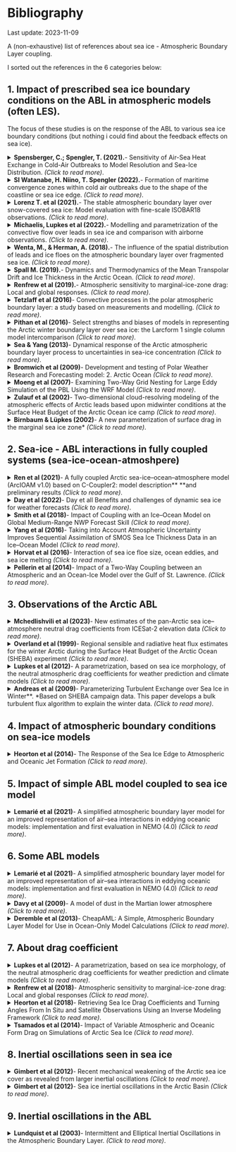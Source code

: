 
# Bibliography

Last update: 2023-11-09

A (non-exhaustive) list of references about sea ice - Atmospheric Boundary Layer coupling. 

I sorted out the references in the 6 categories below:


## 1. Impact of prescribed sea ice boundary conditions on the ABL in atmospheric models (often LES). 

The focus of these studies is on the response of the ABL to various sea ice boundary conditions (but nothing i could find about the feedback effects on sea ice).

<!-- -------------- Paper ------------------ -->
<details>
<summary><strong> Spensberger, C.; Spengler, T. (2021).</strong>- Sensitivity of Air-Sea Heat Exchange in Cold-Air Outbreaks to Model Resolution and Sea-Ice Distribution. <i>(Click to read more)</i>.</summary>

* Polar WRF.
* Journal of Geophysical Research (JGR): Atmospheres. 13 pages.
*  https://doi.org/10.1029/2020JD033610
</details>

<!-- -------------- Paper ------------------ -->
<details>
<summary><strong> SI Watanabe, H. Niino, T. Spengler (2022).</strong>- Formation of maritime convergence zones within cold air outbreaks due to the shape of the coastline or sea ice edge. <i>(Click to read more)</i>.</summary>

* Japanese non-hydrostatic model.
* https://doi.org/10.1002/qj.4324
</details>

<!-- -------------- Paper ------------------ -->
<details>
<summary><strong> Lorenz T. et al (2021).</strong>- The stable atmospheric boundary layer over snow-covered sea ice: Model evaluation with fine-scale
ISOBAR18 observations. <i>(Click to read more)</i>.</summary>

* WRF with one-way nesting and different ABL schemes.
* https://doi.org/10.1175/JCLI-D-19-0252.1
</details>

<!-- -------------- Paper ------------------ -->
<details>
<summary><strong>Michaelis, Lupkes et al (2022).</strong>- Modelling and parametrization of the convective flow over leads in sea ice and comparison with airborne observations. <i>(Click to read more)</i>.</summary>

* _METRAS atmos. model._
* https://rmets.onlinelibrary.wiley.com/doi/full/10.1002/qj.3953
</details>

<!-- -------------- Paper ------------------ -->
<details>
<summary><strong>Wenta, M., & Herman, A. (2018).</strong>- The influence of the spatial distribution of leads and ice floes on the atmospheric boundary layer over fragmented sea ice. <i>(Click to read more)</i>.</summary>

* _Investigate the response of the atmospheric boundary layer (ABL) to subgrid-scale variations of sea ice properties and fracturing analyze three-dimensional air circulation within the ABL over fragmented sea ice. A series of idealized high-resolution simulations with Polar WRF is performed for several spatial distributions of ice floes and leads for two values of sea ice concentration (0.5 and 0.9) and several ambient wind speed profiles. Suggests the need for developing suitable parametrizations of ABL effects related to subgrid scale sea ice features for these models._
* https://www.cambridge.org/core/services/aop-cambridge-core/content/view/4961E8E20BC30618A7849378985EA7FA/S0260305518000150a.pdf/
</details>

<!-- -------------- Paper ------------------ -->
<details>
<summary><strong> Spall M. (2019).</strong>- Dynamics and Thermodynamics of the Mean Transpolar Drift and Ice Thickness in the Arctic Ocean. <i>(Click to read more)</i>.</summary>

* _A theory for the mean ice thickness and the Transpolar Drift in the Arctic Ocean is developed. Two distinct regimes: a thin ice regime in the eastern Arctic and a thick ice regime in the western Arctic. In the eastern Arctic, the ice drift is controlled by a balance between wind and ocean drag, while the ice thickness is controlled by heat loss to the atmosphere. In contrast, in the western Arctic, the ice thickness is determined by a balance between wind and internal ice stress, while the drift is indirectly controlled by heat loss to the atmosphere. The basic predictions for ice thickness, heat loss, ice volume, and ice export from the theory compare well with an idealized, coupled ocean–ice numerical model over a wide range of parameter space._
* _Analytical work compared to an idealised MITgcm simulation (EVP rheology) forced with bulks.__
* https://doi.org/10.1175/JCLI-D-19-0252.1
</details>

<!-- -------------- Paper ------------------ -->
<details>
<summary><strong>Renfrew et al (2019).</strong>- Atmospheric sensitivity to marginal-ice-zone drag: Local and global responses. <i>(Click to read more)</i>.</summary>

* _MetUM atmospheric mode and prescribed surface conditions. Surface drag and Form drag._
* https://rmets.onlinelibrary.wiley.com/doi/full/10.1002/qj.3486 
</details>

<!-- -------------- Paper ------------------ -->
<details>
<summary><strong>Tetzlaff et al (2016)</strong>- Convective processes in the polar atmospheric boundary layer: a study based on measurements and modelling. <i>(Click to read more)</i>.</summary>

* PhD. thesis, Alfred-Wegener-Institut Helmholtz-Zentrum fümlr Polar- und Meeresforschung), p. 136. 
* https://media.suub.uni-bremen.de/handle/elib/992 
* _Goal of this thesis lies on improving our current understanding of convective processes and the related turbulent fluxes in the polar atmospheric boundary layer (ABL) over both the sea ice covered regions and over the open ocean at the sea ice edge. Obs (aircraft)-based results are supplemented by modeling studies using a simple boxmodel and a one-dimensional mesoscale model. For this purpose, we use a 1D version of the MEsoscale TRAnsport and Stream model (METRAS, Schlünzen, 1988), which is non-hydrostatic and anelastic. The applied parametrisations are a mixing length
closure (ML), a counter-gradient closure (CG), and a so-called eddy-diffusivity mass-flux closure (EDMF)._
</details>


<!-- -------------- Paper ------------------ -->
<details>
<summary><strong>Pithan  et al (2016)</strong>- Select strengths and biases of models in representing the Arctic winter boundary layer over sea ice: the Larcform 1 single column model intercomparison <i>(Click to read more)</i>.</summary>

* _ABL 1D single column in Lagrangian form. Prescribed sea ice conditions._
* https://doi.org/10.1002/2016MS000630
</details>

<!-- -------------- Paper ------------------ -->
<details>
<summary><strong>Sea & Yang (2013)</strong>- Dynamical response of the Arctic atmospheric boundary layer process to uncertainties in sea-ice concentration <i>(Click to read more)</i>.</summary>

* https://doi.org/10.1002/2013JD020312
* _Polar WRF and prescribed sea ice conditions._
</details>

<!-- -------------- Paper ------------------ -->
<details>
<summary><strong>Bromwich et al (2009)</strong>- Development and testing of Polar Weather Research and Forecasting model: 2. Arctic Ocean <i>(Click to read more)</i>.</summary>

* _Polar WRF: 25-km resolution_
* https://doi.org/10.1029/2008JD010300
</details>


<!-- -------------- Paper ------------------ -->
<details>
<summary><strong>Moeng et al (2007)</strong>- Examining Two-Way Grid Nesting for Large Eddy Simulation of the PBL Using the WRF Model <i>(Click to read more)</i>.</summary>

* _Two-way nesting for large eddy simulation (LES) of PBL turbulence_
* _A pair of LES-within-LES experiments are performed where a finer-grid LES covering a smaller horizontal domain is nested inside a coarser-grid LES covering a larger horizontal domain. Free-convection and pure shear-driven PBLs. The free-convection case has zero mean wind and the only driving force for turbulence is uniform surface heating._
* https://journals.ametsoc.org/view/journals/mwre/135/6/mwr3406.1.xml
</details>


<!-- -------------- Paper ------------------ -->
<details>
<summary><strong>Zulauf et al (2002)</strong>- Two-dimensional cloud-resolving modeling of the atmospheric effects of Arctic leads based upon midwinter conditions at the Surface Heat Budget of the Arctic Ocean ice camp <i>(Click to read more)</i>.</summary>

* _Cloud-resolving model + SHEBA-derived fluxes._ 
* https://doi.org/10.1029/2002JD002643
</details>


<!-- -------------- Paper ------------------ -->
<details>
<summary><strong>Birnbaum & Lüpkes (2002)</strong>- A new parameterization of surface drag in the marginal sea ice zone* <i>(Click to read more)</i>.</summary>

* _METRAS ABL model and prescribed surface conditions_
* https://a.tellusjournals.se/article/10.3402/tellusa.v54i1.12121/
</details>



## 2. Sea-ice - ABL interactions in fully coupled systems (sea-ice-ocean-atmoshpere)

<!-- -------------- Paper ------------------ -->
<details>
<summary><strong>Ren et al (2021)</strong>- A fully coupled Arctic sea-ice–ocean–atmosphere model (ArcIOAM v1.0) based on C-Coupler2: model description**
**and preliminary results <i>(Click to read more)</i>.</summary>

* _Polar WRF coupled to MITGCM (VP rheology) at 18km._
* Goal: provide reliable Arctic sea ice prediction on SEASONAL timescales.  Compare a MITGCM forced config with a coupled config with Polar WRF. “The two-way coupling has better performance in terms of sea ice extent, concen- tration, thickness and sea surface temperature (SST), especially in summer. This result indicates that sea-ice–ocean– atmosphere interaction plays a crucial role in controlling Arctic summertime sea ice distribution. 
* https://doi.org/10.5194/gmd-14-1101-2021
</details>

<!-- -------------- Paper ------------------ -->
<details>
<summary><strong>Day et al (2022)</strong>- Day et all Benefits and challenges of dynamic sea ice for weather forecasts <i>(Click to read more)</i>.</summary>

* https://wcd.copernicus.org/articles/3/713/2022/
* _ECMWF IFS atmospheric forecast experiments. one in which dynamic coupling with sea ice concentration and ocean is switched on
(coup-SSTSIC), one atmosphere-only where sea ice concentration and SST anomalies are persisted from the initial time(pers-SSTSIC), and another atmosphere-only with updated observed sea ice concentration and SSTs (obs-SSTSIC)._
* _For the coupled forecasts (coup-SSTSIC), the IFS atmosphere is coupled to NEMO (Madec, 2008) model version 3.4.1 and LIM2, using the ORCA025 horizontal grid (with a resolution of approximately ∼ 10 km in the Arctic) with 75 levels in the vertical._
* _Demonstrate that using a dynamically coupled ocean and sea ice model in the European Centre for Medium- Range Weather Forecasts (ECMWF) Integrated Forecasting System results in improved sea ice edge position forecasts in the Northern Hemisphere in the medium range. Further, this improves forecasts of boundary layer temperature and humidity downstream of the sea ice edge in some regions during periods of rapid change in the sea ice, compared to forecasts in which the sea surface temperature anomalies and sea ice concentration do not evolve throughout the forecasts._

</details>

<!-- -------------- Paper ------------------ -->
<details>
<summary><strong>Smith et al (2018)</strong>- Impact of Coupling with an Ice–Ocean Model on Global Medium-Range NWP Forecast Skill <i>(Click to read more)</i>.</summary>

* _NEMO-CICE coupled to GEM for atm. EVP 25km resolution._
* https://journals.ametsoc.org/view/journals/mwre/146/4/mwr-d-17-0157.1.xml
</details>


<!-- -------------- Paper ------------------ -->
<details>
<summary><strong>Yang et al (2016)</strong>- Taking into Account Atmospheric Uncertainty Improves Sequential Assimilation of SMOS Sea Ice Thickness Data in an Ice–Ocean Model <i>(Click to read more)</i>.</summary>

* _The goal is Data assimilation (of sea ice obs)._ 
* _MITgcm with VP rheology._
* _Forced by ensemble atmospheric forecast._
* https://journals.ametsoc.org/view/journals/atot/33/3/jtech-d-15-0176_1.xml
</details>

<!-- -------------- Paper ------------------ -->
<details>
<summary><strong>Horvat et al (2016)</strong>- Interaction of sea ice floe size, ocean eddies, and sea ice melting <i>(Click to read more)</i>.</summary>

* _MITgcm ocean-ice_
* https://doi.org/10.1002/2016GL069742

</details>

<!-- -------------- Paper ------------------ -->
<details>
<summary><strong>Pellerin et al (2014)</strong>- Impact of a Two-Way Coupling between an Atmospheric and an Ocean-Ice Model over the Gulf of St. Lawrence. <i>(Click to read more)</i>.</summary>

* https://doi.org/10.1175/1520-0493(2004)132<1379:IOATCB>2.0.CO;2
* _Abstract: The purpose of this study is to present the impacts of a fully interactive coupling between an atmospheric and a sea ice model over the Gulf of St. Lawrence, Canada. The impacts are assessed in terms of the atmospheric and sea ice forecasts produced by the coupled numerical system. The ocean-ice model has been developed at the Maurice Lamontagne Institute, where it runs operationally at a horizontal resolution of 5 km and is driven (one-way coupling) by atmospheric model forecasts provided by the Meteorological Service of Canada (MSC). In this paper the importance of two-way coupling is assessed by comparing the one-way coupled version with a two-way coupled version in which the atmospheric model interacts with the sea ice model during the simulation. The impacts are examined for a case in which the sea ice conditions are changing rapidly. Two atmospheric model configurations have been studied. The first one has a horizontal grid spacing of 24 km, which is the operational configuration used at the Canadian Meteorological Centre. The second one is a high-resolution configuration with a **4-km horizontal grid spacing**. A 48-h forecast has been validated using satellite images for the ice and the clouds, and also using the air temperature and precipitation observations. It is shown that the two-way coupled system improves the atmospheric forecast and has a **direct impact on the sea ice forecast.** It is also found that forecasts are improved with a fine resolution that better resolves the physical events, fluxes, and forcing. The coupling technique is also briefly described and discussed._
</details>

  
## 3. Observations of the Arctic ABL
  
<!-- -------------- Paper ------------------ -->
<details>
<summary><strong>Mchedlishvili et al (2023)</strong>- New estimates of the pan-Arctic sea ice–atmosphere neutral drag
coefficients from ICESat-2 elevation data <i>(Click to read more)</i>.</summary>

* [link](https://doi.org/10.5194/egusphere-2023-187)
</details>
  
  
 <!-- -------------- Paper ------------------ -->
<details>
<summary><strong>Overland et al (1999)</strong>- Regional sensible and radiative heat flux estimates for the winter Arctic during the Surface Heat Budget of the Arctic Ocean (SHEBA) experiment <i>(Click to read more)</i>.</summary>

* _SHEBA campaign_
* [link](https://agupubs.onlinelibrary.wiley.com/doi/abs/10.1029/1999JC000010)
</details>
  
 <!-- -------------- Paper ------------------ -->
<details>
<summary><strong>Lupkes et al (2012)</strong>- A parametrization, based on sea ice morphology, of the neutral atmospheric drag coefficients for weather prediction and climate models <i>(Click to read more)</i>.</summary>

* _A hierarchy of parametrizations of the neutral 10 m drag coefficients over polar sea ice with different morphology regimes is derived on the basis of a partitioning concept that splits the total surface drag into contributions of skin drag and form drag._
* link
</details>

 <!-- -------------- Paper ------------------ -->
<details>
<summary><strong>Andreas et al (2009)</strong>- Parameterizing Turbulent Exchange over Sea Ice in Winter**. *Based on SHEBA campaign data. This paper develops a bulk turbulent flux algorithm to explain the winter data. <i>(Click to read more)</i>.</summary>

* _comment_
* link
</details>



## 4. Impact of atmospheric boundary conditions on sea-ice models

 <!-- -------------- Paper ------------------ -->
<details>
<summary><strong>Heorton et al (2014)</strong>- The Response of the Sea Ice Edge to Atmospheric and Oceanic Jet Formation <i>(Click to read more)</i>.</summary>

* _CICE model forced by idealised atmospheric forcing._
* https://doi.org/10.1175/JPO-D-13-0184.1
</details>



## 5. Impact of simple ABL model coupled to sea ice model

<!-- -------------- Paper ------------------ -->
<details>
<summary><strong>Lemarié et al (2021)</strong>- A simplified atmospheric boundary layer model for an improved representation of air–sea interactions in eddying oceanic models: implementation and first evaluation in NEMO (4.0) <i>(Click to read more)</i>.</summary>

* _Description of the ABL 1D model. Not focused specifically on sea ice though._
* https://doi.org/10.5194/gmd-14-543-2021
</details>
  
  
 
## 6. Some ABL models

<!-- -------------- Paper ------------------ -->
<details>
<summary><strong>Lemarié et al (2021)</strong>- A simplified atmospheric boundary layer model for an improved representation of air–sea interactions in eddying oceanic models: implementation and first evaluation in NEMO (4.0) <i>(Click to read more)</i>.</summary>

* _Description of the ABL 1D model. _
* https://doi.org/10.5194/gmd-14-543-2021
</details>
  
 <!-- -------------- Paper ------------------ -->
<details>
<summary><strong>Davy et al (2009)</strong>- A model of dust in the Martian lower atmosphere <i>(Click to read more)</i>.</summary>

* _Description of the ABL 1D model from Richard Davy at NERSC. Focused on martian atmosphere and dust_
* https://doi.org/10.1029/2008JD010481
* There is also the full thesis for more details: https://www.collectionscanada.gc.ca/obj/thesescanada/vol2/002/NR54020.PDF?is_thesis=1
</details>
  
 <!-- -------------- Paper ------------------ -->
<details>
<summary><strong>Deremble et al (2013)</strong>- CheapAML: A Simple, Atmospheric Boundary Layer Model for Use in Ocean-Only Model Calculations <i>(Click to read more)</i>.</summary>

* _Description of the CheapAML model from Bruno et al_
* https://doi.org/10.1175/MWR-D-11-00254.1
</details>

## 7. About drag coefficient

<!-- -------------- Paper ------------------ -->
<details>
<summary><strong>Lupkes et al (2012)</strong>- A parametrization, based on sea ice morphology, of the neutral atmospheric drag coefficients for weather prediction and climate models  <i>(Click to read more)</i>.</summary>

*  https://doi.org/10.1029/2012JD017630
</details>

<!-- -------------- Paper ------------------ -->
<details>
<summary><strong>Renfrew et al (2018)</strong>- Atmospheric sensitivity to marginal-ice-zone drag: Local and
global responses  <i>(Click to read more)</i>.</summary>

*  https://doi.org/10.1002/qj.3486
</details>

<!-- -------------- Paper ------------------ -->
<details>
<summary><strong>Heorton et al (2018)</strong>- Retrieving Sea Ice Drag Coefficients and Turning Angles From In Situ and Satellite Observations Using an Inverse Modeling Framework  <i>(Click to read more)</i>.</summary>

*  https://doi.org/10.1029/2018JC014881
</details>

<!-- -------------- Paper ------------------ -->
<details>
<summary><strong>Tsamados et al (2014)</strong>- Impact of Variable Atmospheric and Oceanic Form Drag on Simulations of Arctic Sea Ice   <i>(Click to read more)</i>.</summary>

*  https://doi.org/10.1175/JPO-D-13-0215.1
</details>

## 8. Inertial oscillations seen in sea ice

<!-- -------------- Paper ------------------ -->
<details>
<summary><strong>Gimbert et al (2012)</strong>- Recent mechanical weakening of the Arctic sea ice cover as revealed from larger inertial oscillations  <i>(Click to read more)</i>.</summary>

*   https://doi.org/10.1029/2011JC007633
</details>

<!-- -------------- Paper ------------------ -->
<details>
<summary><strong>Gimbert et al (2012)</strong>- Sea ice inertial oscillations in the Arctic Basin   <i>(Click to read more)</i>.</summary>

*   https://doi.org/10.5194/tc-6-1187-2012
</details>


## 9. Inertial oscillations in the ABL
<!-- -------------- Paper ------------------ -->
<details>
<summary><strong>Lundquist et al (2003)</strong>- Intermittent and Elliptical Inertial Oscillations in the Atmospheric Boundary Layer.  <i>(Click to read more)</i>.</summary>

* [Intermittent and Elliptical Inertial Oscillations in the Atmospheric Boundary Layer](https://doi.org/10.1175/1520-0469(2003)060%3C2661:IAEIOI%3E2.0.CO;2)
</details>
